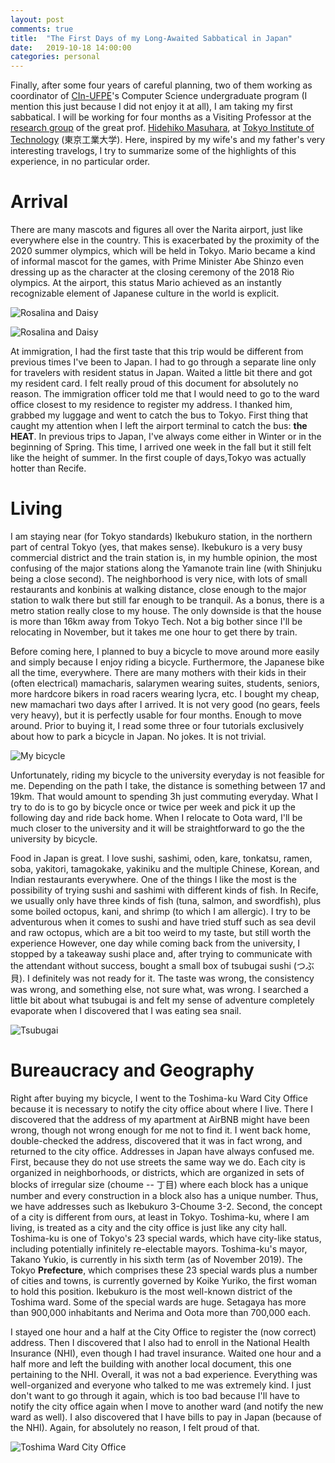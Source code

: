 ```yaml
---
layout: post
comments: true
title:  "The First Days of my Long-Awaited Sabbatical in Japan"
date:   2019-10-18 14:00:00
categories: personal
---
```


Finally, after some four years of careful planning, two of them working as coordinator of [CIn-UFPE](http://www.cin.ufpe.br)'s Computer Science undergraduate program (I mention this just because I did not enjoy it at all), I am taking my first sabbatical. I will be working for four months as a Visiting Professor at the [research group](http://prg.is.titech.ac.jp/) of the great prof. [Hidehiko Masuhara](http://prg.is.titech.ac.jp/people/masuhara/), at [Tokyo Institute of Technology](https://www.titech.ac.jp/) (東京工業大学). Here, inspired by my wife's and my father's very interesting travelogs, I try to summarize some of the highlights of this experience, in no particular order.

# Arrival

There are many mascots and figures all over the Narita airport, just like everywhere else in the country. This is exacerbated by the proximity of the 2020 summer olympics, which will be held in Tokyo. Mario became a kind of informal mascot for the games, with Prime Minister Abe Shinzo even dressing up as the character at the closing ceremony of the 2018 Rio olympics. At the airport, this status Mario achieved as an instantly recognizable element of Japanese culture in the world is explicit.

![Rosalina and Daisy](https://raw.githubusercontent.com/fernandocastor/fernandocastor.github.io/master/images/rosalina_daisy.jpg)

![Rosalina and Daisy](https://raw.githubusercontent.com/fernandocastor/fernandocastor.github.io/master/images/koopas.jpg)

At immigration, I had the first taste that this trip would be different from previous times I've been to Japan. I had to go through a separate line only for travelers with resident status in Japan. Waited a little bit there and got my resident card. I felt really proud of this document for absolutely no reason. The immigration officer told me that I would need to go to the ward office closest to my residence to register my address. I thanked him, grabbed my luggage and went to catch the bus to Tokyo. First thing that caught my attention when I left the airport terminal to catch the bus: **the HEAT**. In previous trips to Japan, I've always come either in Winter or in the beginning of Spring. This time, I arrived one week in the fall but it still felt like the height of summer. In the first couple of days,Tokyo was actually hotter than Recife. 

# Living

I am staying near (for Tokyo standards) Ikebukuro station, in the northern part of central Tokyo (yes, that makes sense). Ikebukuro is a very busy commercial district and the train station is, in my humble opinion, the most confusing of the major stations along the Yamanote train line (with Shinjuku being a close second). The neighborhood is very nice, with lots of small restaurants and konbinis at walking distance, close enough to the major station to walk there but still far enough to be tranquil. As a bonus, there is a metro station really close to my house. The only downside is that the house is more than 16km away from Tokyo Tech. Not a big bother since I'll be relocating in November, but it takes me one hour to get there by train.

Before coming here, I planned to buy a bicycle to move around more easily and simply because I enjoy riding a bicycle. Furthermore, the Japanese bike all the time, everywhere. There are many mothers with their kids in their (often electrical) mamacharis, salarymen wearing suites, students, seniors, more hardcore bikers in road racers wearing lycra, etc. I bought my cheap, new mamachari two days after I arrived.  It is not very good (no gears, feels very heavy), but it is perfectly usable for four months. Enough to move around. Prior to buying it, I read some three or four tutorials exclusively about how to park a bicycle in Japan. No jokes. It is not trivial.

![My bicycle](https://raw.githubusercontent.com/fernandocastor/fernandocastor.github.io/master/images/bicicleta.jpg)

Unfortunately, riding my bicycle to the university everyday is not feasible for me. Depending on the path I take, the distance is something between 17 and 19km. That would amount to spending 3h just commuting everyday. What I try to do is to go by bicycle once or twice per week and pick it up the following day and ride back home. When I relocate to Oota ward, I'll be much closer to the university and it will be straightforward to go the the university by bicycle.

Food in Japan is great. I love sushi, sashimi, oden, kare, tonkatsu, ramen, soba, yakitori, tamagokake, yakiniku and the multiple Chinese, Korean, and Indian restaurants everywhere. One of the things I like the most is the possibility of trying sushi and sashimi with different kinds of fish. In Recife, we usually only have three kinds of fish (tuna, salmon, and swordfish), plus some boiled octopus, kani, and shrimp (to which I am allergic). I try to be adventurous when it comes to sushi and have tried stuff such as sea devil and raw octopus, which are a bit too weird to my taste, but still worth the experience However, one day while coming back from the university, I stopped by a takeaway sushi place and, after trying to communicate with the attendant without success, bought a small box of tsubugai sushi (つぶ貝). I definitely was not ready for it. The taste was wrong, the consistency was wrong, and something else, not sure what, was wrong. I searched a little bit about what tsubugai is and felt my sense of adventure completely evaporate when I discovered that I was eating sea snail.

![Tsubugai](https://raw.githubusercontent.com/fernandocastor/fernandocastor.github.io/master/images/tsubugai.jpg)


# Bureaucracy and Geography

Right after buying my bicycle, I went to the Toshima-ku Ward City Office because it is necessary to notify the city office about where I live. There I discovered that the address of my apartment at AirBNB might have been wrong, though not wrong enough for me not to find it. I went back home, double-checked the address, discovered that it was in fact wrong, and returned to the city office. Addresses in Japan have always confused me. First, because they do not use streets the same way we do. Each city is organized in neighborhoods, or districts, which are organized in sets of blocks of irregular size (choume -- 丁目) where each block has a unique number and every construction in a block also has a unique number. Thus, we have addresses such as Ikebukuro 3-Choume 3-2. Second, the concept of a city is different from ours, at least in Tokyo. Toshima-ku, where I am living, is treated as a city and the city office is just like any city hall. Toshima-ku is one of Tokyo's 23 special wards, which have city-like status, including potentially infinitely re-electable mayors. Toshima-ku's mayor, Takano Yukio, is currently in his sixth term  (as of November 2019). The Tokyo **Prefecture**, which comprises these 23 special wards plus a number of cities and towns, is currently governed by Koike Yuriko, the first woman to hold this position. Ikebukuro is the most well-known district of the Toshima ward. Some of the special wards are huge. Setagaya has more than 900,000 inhabitants and Nerima and Oota more than 700,000 each.

I stayed one hour and a half at the City Office to register the (now correct) address. Then I discovered that I also had to enroll in the National Health Insurance (NHI), even though I had travel insurance. Waited one hour and a half more and left the building with another local document, this one pertaining to the NHI. Overall, it was not a bad experience. Everything was well-organized and everyone who talked to me was extremely kind. I just don't want to go through it again, which is too bad because I'll have to notify the city office again when I move to another ward (and notify the new ward as well). I also discovered that I have bills to pay in Japan (because of the NHI). Again, for absolutely no reason, I felt proud of that.

![Toshima Ward City Office](https://raw.githubusercontent.com/fernandocastor/fernandocastor.github.io/master/images/toshima.jpg)
